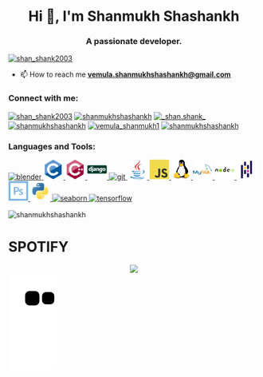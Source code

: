 <h1 align="center">Hi 👋, I'm Shanmukh Shashankh</h1>
<h3 align="center">A passionate developer.</h3>

<p align="left"> <a href="https://twitter.com/shan_shank2003" target="blank"><img src="https://img.shields.io/twitter/follow/shan_shank2003?logo=twitter&style=for-the-badge" alt="shan_shank2003" /></a> </p>

- 📫 How to reach me **vemula.shanmukhshashankh@gmail.com**

<h3 align="left">Connect with me:</h3>
<p align="left">
<a href="https://twitter.com/shan_shank2003" target="blank"><img align="center" src="https://raw.githubusercontent.com/rahuldkjain/github-profile-readme-generator/master/src/images/icons/Social/twitter.svg" alt="shan_shank2003" height="30" width="40" /></a>
<a href="https://stackoverflow.com/users/17429834/shanmukhshashankh" target="blank"><img align="center" src="https://raw.githubusercontent.com/rahuldkjain/github-profile-readme-generator/master/src/images/icons/Social/stack-overflow.svg" alt="shanmukhshashankh" height="30" width="40" /></a>
<a href="https://instagram.com/_shan.shank_" target="blank"><img align="center" src="https://raw.githubusercontent.com/rahuldkjain/github-profile-readme-generator/master/src/images/icons/Social/instagram.svg" alt="_shan.shank_" height="30" width="40" /></a>
<a href="https://www.youtube.com/channel/UCLPL9BVK0HP6cM2n0Wy-TAQ" target="blank"><img align="center" src="https://raw.githubusercontent.com/rahuldkjain/github-profile-readme-generator/master/src/images/icons/Social/youtube.svg" alt="shanmukhshashankh" height="30" width="40" /></a>
<a href="https://www.hackerrank.com/vemula_shanmukh1" target="blank"><img align="center" src="https://raw.githubusercontent.com/rahuldkjain/github-profile-readme-generator/master/src/images/icons/Social/hackerrank.svg" alt="vemula_shanmukh1" height="30" width="40" /></a>
<a href="https://codeforces.com/profile/shanmukhshashankh" target="blank"><img align="center" src="https://raw.githubusercontent.com/rahuldkjain/github-profile-readme-generator/master/src/images/icons/Social/codeforces.svg" alt="shanmukhshashankh" height="30" width="40" /></a>
</p>

<h3 align="left">Languages and Tools:</h3>
<p align="left"> <a href="https://www.blender.org/" target="_blank" rel="noreferrer"> <img src="https://download.blender.org/branding/community/blender_community_badge_white.svg" alt="blender" width="40" height="40"/> </a> <a href="https://www.cprogramming.com/" target="_blank" rel="noreferrer"> <img src="https://raw.githubusercontent.com/devicons/devicon/master/icons/c/c-original.svg" alt="c" width="40" height="40"/> </a> <a href="https://www.w3schools.com/cpp/" target="_blank" rel="noreferrer"> <img src="https://raw.githubusercontent.com/devicons/devicon/master/icons/cplusplus/cplusplus-original.svg" alt="cplusplus" width="40" height="40"/> </a> <a href="https://www.djangoproject.com/" target="_blank" rel="noreferrer"> <img src="https://raw.githubusercontent.com/devicons/devicon/master/icons/django/django-original.svg" alt="django" width="40" height="40"/> </a> <a href="https://git-scm.com/" target="_blank" rel="noreferrer"> <img src="https://www.vectorlogo.zone/logos/git-scm/git-scm-icon.svg" alt="git" width="40" height="40"/> </a> <a href="https://www.java.com" target="_blank" rel="noreferrer"> <img src="https://raw.githubusercontent.com/devicons/devicon/master/icons/java/java-original.svg" alt="java" width="40" height="40"/> </a> <a href="https://developer.mozilla.org/en-US/docs/Web/JavaScript" target="_blank" rel="noreferrer"> <img src="https://raw.githubusercontent.com/devicons/devicon/master/icons/javascript/javascript-original.svg" alt="javascript" width="40" height="40"/> </a> <a href="https://www.linux.org/" target="_blank" rel="noreferrer"> <img src="https://raw.githubusercontent.com/devicons/devicon/master/icons/linux/linux-original.svg" alt="linux" width="40" height="40"/> </a> <a href="https://www.mysql.com/" target="_blank" rel="noreferrer"> <img src="https://raw.githubusercontent.com/devicons/devicon/master/icons/mysql/mysql-original-wordmark.svg" alt="mysql" width="40" height="40"/> </a> <a href="https://nodejs.org" target="_blank" rel="noreferrer"> <img src="https://raw.githubusercontent.com/devicons/devicon/master/icons/nodejs/nodejs-original-wordmark.svg" alt="nodejs" width="40" height="40"/> </a> <a href="https://pandas.pydata.org/" target="_blank" rel="noreferrer"> <img src="https://raw.githubusercontent.com/devicons/devicon/2ae2a900d2f041da66e950e4d48052658d850630/icons/pandas/pandas-original.svg" alt="pandas" width="40" height="40"/> </a> <a href="https://www.photoshop.com/en" target="_blank" rel="noreferrer"> <img src="https://raw.githubusercontent.com/devicons/devicon/master/icons/photoshop/photoshop-line.svg" alt="photoshop" width="40" height="40"/> </a> <a href="https://www.python.org" target="_blank" rel="noreferrer"> <img src="https://raw.githubusercontent.com/devicons/devicon/master/icons/python/python-original.svg" alt="python" width="40" height="40"/> </a> <a href="https://seaborn.pydata.org/" target="_blank" rel="noreferrer"> <img src="https://seaborn.pydata.org/_images/logo-mark-lightbg.svg" alt="seaborn" width="40" height="40"/> </a> <a href="https://www.tensorflow.org" target="_blank" rel="noreferrer"> <img src="https://www.vectorlogo.zone/logos/tensorflow/tensorflow-icon.svg" alt="tensorflow" width="40" height="40"/> </a> </p>

<p><img align="center" src="https://github-readme-streak-stats.herokuapp.com/?user=shanmukhshashankh&" alt="shanmukhshashankh" /></p>

<h1>SPOTIFY</h1> 

<div align= center style:" display: grid; grid-template-columns: 1fr 1fr; grid-gap: 71px ">
<a href="https://spotify-github-profile.vercel.app/api/view?uid=lvw49u2f89j77sreiohqyvgvy&cover_image=true&theme=default&bar_color=53b14f&bar_color_cover=true)](https://spotify-github-profile.vercel.app/api/view?uid=lvw49u2f89j77sreiohqyvgvy&redirect=true" target="_top">
<img height="340px" class="grid-child green" src="https://spotify-github-profile.vercel.app/api/view?uid=lvw49u2f89j77sreiohqyvgvy&cover_image=true&theme=default&bar_color=53b14f&bar_color_cover=true"/></a>
</div>
<img src="https://raw.githubusercontent.com/ShanmukhShashankh/ShanmukhShashankh/output/github-contribution-grid-snake.svg">
